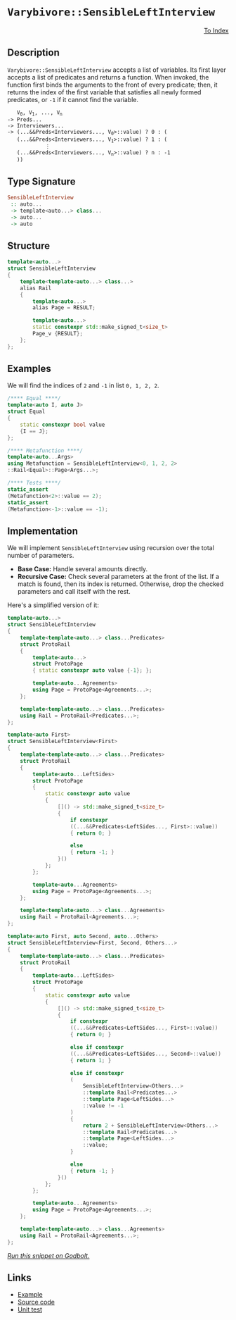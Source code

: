 <!-- Copyright 2024 Feng Mofan
SPDX-License-Identifier: Apache-2.0 -->

# `Varybivore::SensibleLeftInterview`

<p style='text-align: right;'><a href="../../../facilities/metafunctions.md#varybivore-sensible-left-interview">To Index</a></p>

## Description

`Varybivore::SensibleLeftInterview` accepts a list of variables.
Its first layer accepts a list of predicates and returns a function.
When invoked, the function first binds the arguments to the front of every predicate;
then, it returns the index of the first variable that satisfies all newly formed predicates, or `-1` if it cannot find the variable.

<pre><code>   V<sub>0</sub>, V<sub>1</sub>, ..., V<sub>n</sub>
-> Preds...
-> Interviewers...
-> (...&&Preds&lt;Interviewers..., V<sub>0</sub>&gt;::value) ? 0 : (
   (...&&Preds&lt;Interviewers..., V<sub>1</sub>&gt;::value) ? 1 : (
            &vellip;
   (...&&Preds&lt;Interviewers..., V<sub>n</sub>&gt;::value) ? n : -1
   ))</code></pre>

## Type Signature

```Haskell
SensibleLeftInterview
 :: auto...
 -> template<auto...> class...
 -> auto...
 -> auto
```

## Structure

```C++
template<auto...>
struct SensibleLeftInterview
{
    template<template<auto...> class...>
    alias Rail
    {
        template<auto...>
        alias Page = RESULT;

        template<auto...>
        static constexpr std::make_signed_t<size_t>
        Page_v {RESULT};
    };  
};
```

## Examples

We will find the indices of `2` and `-1` in list `0, 1, 2, 2`.

```C++
/**** Equal ****/
template<auto I, auto J>
struct Equal
{
    static constexpr bool value
    {I == J};
};

/**** Metafunction ****/
template<auto...Args>
using Metafunction = SensibleLeftInterview<0, 1, 2, 2>
::Rail<Equal>::Page<Args...>;

/**** Tests ****/
static_assert
(Metafunction<2>::value == 2);
static_assert
(Metafunction<-1>::value == -1);
```

## Implementation

We will implement `SensibleLeftInterview` using recursion over the total number of parameters.

- **Base Case:** Handle several amounts directly.
- **Recursive Case:** Check several parameters at the front of the list.
If a match is found, then its index is returned.
Otherwise, drop the checked parameters and call itself with the rest.

Here's a simplified version of it:

```C++
template<auto...>
struct SensibleLeftInterview
{
    template<template<auto...> class...Predicates>
    struct ProtoRail
    {
        template<auto...>
        struct ProtoPage
        { static constexpr auto value {-1}; };

        template<auto...Agreements>
        using Page = ProtoPage<Agreements...>;
    };

    template<template<auto...> class...Predicates>
    using Rail = ProtoRail<Predicates...>;
};

template<auto First>
struct SensibleLeftInterview<First>
{
    template<template<auto...> class...Predicates>
    struct ProtoRail
    {
        template<auto...LeftSides>
        struct ProtoPage
        {   
            static constexpr auto value 
            {
                []() -> std::make_signed_t<size_t>
                {
                    if constexpr 
                    ((...&&Predicates<LeftSides..., First>::value))
                    { return 0; }

                    else
                    { return -1; }
                }()
            };
        };

        template<auto...Agreements>
        using Page = ProtoPage<Agreements...>;
    };

    template<template<auto...> class...Agreements>
    using Rail = ProtoRail<Agreements...>;
};

template<auto First, auto Second, auto...Others>
struct SensibleLeftInterview<First, Second, Others...>
{
    template<template<auto...> class...Predicates>
    struct ProtoRail
    {
        template<auto...LeftSides>
        struct ProtoPage
        {   
            static constexpr auto value 
            {
                []() -> std::make_signed_t<size_t>
                {
                    if constexpr 
                    ((...&&Predicates<LeftSides..., First>::value))
                    { return 0; }

                    else if constexpr 
                    ((...&&Predicates<LeftSides..., Second>::value))
                    { return 1; }

                    else if constexpr
                    (
                        SensibleLeftInterview<Others...>
                        ::template Rail<Predicates...>
                        ::template Page<LeftSides...>
                        ::value != -1
                    )
                    { 
                        return 2 + SensibleLeftInterview<Others...>
                        ::template Rail<Predicates...>
                        ::template Page<LeftSides...>
                        ::value; 
                    }

                    else
                    { return -1; }
                }()
            };
        };

        template<auto...Agreements>
        using Page = ProtoPage<Agreements...>;
    };

    template<template<auto...> class...Agreements>
    using Rail = ProtoRail<Agreements...>;
};
```

[*Run this snippet on Godbolt.*](https://godbolt.org/#z:OYLghAFBqd5QCxAYwPYBMCmBRdBLAF1QCcAaPECAMzwBtMA7AQwFtMQByARg9KtQYEAysib0QXACx8BBAKoBnTAAUAHpwAMvAFYTStJg1DIApACYAQuYukl9ZATwDKjdAGFUtAK4sGIAMz%2BpK4AMngMmAByPgBGmMQS/lykAA6oCoRODB7evgFBaRmOAmER0SxxCVxJtpj2xQxCBEzEBDk%2BfoG19VlNLQSlUbHxickKza3teV3j/YPllaMAlLaoXsTI7BwA9ABU%2BweHR8e72yYaAIJ7BwDUACKYKa6MyHiYCjeHZ5fXJ39H3wu5yBZn84WQ3iwNxM/jcBAAnk8APoEYhMQgKGHYYHmMEMCFeKEwtzIcboLBULE4n7/WkA4G/XY3ACSLBS9DYgiYDU%2BB0BjLp/0BwIImDZBlFxKYXiIADp5VTLuNiF4HDchIwMjF6CFMFQCMzBPEAG5vADuOIA7FZLjc7TdReLuZhiY72c6pTLUPLZVibhCmAoFD7lMRMPhRKLMf5sbb7crVQQbqHUEQAEro2jA%2B3Q63ZnP2t0Sl2w6VyhUx/MFm4JtUpojKJjAF1x6sma015qOZD%2BgTjTCqFLEG5l1A3Y1iLyYXMWAC0XHbdxhFlzS/8NqBrYLRY9pa9PouwDDYsYBGjsYu1btXgyRmTTenMLuyeIqdQjebxMPx85Z59VPXKtV2XalL0LMV3UlWEdygtxR3/GN/QMIMQzDCNnXPICb3CYAbgzOhoX8Z961QfCs1hUNwzwSN3gQ7FAMuRcQMYy4YJLOCvRuAAxPBiHGRULlrJMNQYLUdT1A0jWIU1MAtWEeL4ggBPbDcczY10IOLT1y19RCAxQ%2BVKPQqMBJzISXzfMigJUoC1M03cOJ03V9SEPAsEwrczNRRMLIbB9bPtFTAs8q9Zm7XtRNFQdh1HcdJ0fEK2zzRKrztEwAFYrHSu4ICWG5Zz9MkQBAFgmAAa0wJEMmACJ0BRYkMgAL0qpTKxS1KbPa1L7TwKgIv7aLoS67qbigf8zAANnMCajOojDiWc4Q3No%2BVSG43j%2BJjYqJ28TAliWAKRpzIKwwIdYGBuDRl2AliwKOq86iUQ77pnG5TvO/KF3XG67pexdcue47LTXVSryYhjN1%2BuynVg%2BD5W/TAT0EDyoftbC7w/R8iN899/NhBGkb/Ct6NBtLgeYyHocg9j1L3HS/X04N4aPRHfxRnN0dwsjCOI1900zL8WcJpndJJq0QdA2nHLHBTxjW2KNTQBh0Hl/d5QAeQIBB4hR8yRLEzBFsNUVpPNYlZYINbFYEFWbk17W%2BLoq1SYdezYKluHRaQwMRdmmj2fjby6z50iBa3TrUbtD21dlRbXPc0zQqDpMSMx56grS4bO25aj%2BqiocR04napyGyOCwjl7AsyjKcrygrEKKkrysq6ravq2EmpaxPK4ryuC16vOBwLwGjrGhVJumv35thOPlpFtaLaxbb4v2keRpOzAzuIC6ru%2Bpjbr7gtHunAelYG4es9SsffQnyap5MmeJPjlbZStzAlfQJeQGLvaDsvsGOzvW3jcL6K596U0PvaY%2BNxT59nzsQNe3UICIPuvrPA2pDYSWNiaM2sJ7Y6ydv/EaxU2J4QFhRNCc0oyELLofEhbtpxp0fi5OeNDIFXmXrtG4YAwBPk%2Bigq8f9aFHSCgIkaQCLpmGhJYdUmp0HiX1Ng02sliT4MdsTMR3V6Ew2nFZChVF/ZsPYQWbR1N7yfmYUtdyRjjH2k4VOa6migZLgPsY4%2BTjAqAM3h9ecjjyZENXADLO4MXbOIps9aOOkCZs27gWTm5isa8zfEwtw0TTwiwAi7EJoEqZaWggw7S3pibewMrKNJyNYnxO5nwkiejUlCzZk7CG2TboCkFPyQ4NxsCqFYOyacXwGSCnpK0zp2AACOXgxC8n2ICSJY5mSqyIDcAAUgJcy4zJlZkYslX6YVc5n3gTcGIqBPBxV2tZa0zIeZ8NWeTZpdyNyDNuAAWU3kwKgXh8Q8gGaxApdMillOIMAFG8TXnNA%2BV8rIPNZGiXkZgxRUkZJyTcBoNayQbhmDWmYASxU6kbLEF/FJFwgUZMrM0mktwAAq7wzzTNOMCPZyAkQ%2B3iEpS4EAwXvM%2BQ4LIxJsVbW/vFa52MzAHQhoy5lQZWXAg5W8iFPKBDEl8QKn%2BwrnzzjFRYDgKxaCcHSrwPwHAtCkFQJwNw1hrA1jWBsR8oIeCkAIJobVKwyogHSpIWUGgAAcZgzAAE4/VcHSt6r1XBLSWmkLqjgkheAsAkBoVFhrjWmo4LwBQIBUWOqNdq0gcBYAwEQCANYBAUgynIJQNAbI6DxEiKwLYqgvUTVnBNSQNxgDIB7FIWUZheBUSIMQNyeh%2BCCBEGIdgUgZCCEUCodQ2bSC6GSGaNEKROA8B1Xqg1TqTWcHVjKUtSZUB9QbU2ltbaO0gI9VIiAHgq30GHLiLgSxeBZq0CsCASBK0pGrWQCgEBP3fpAMAKQmKaC0BNumiAMQt0xHCC0eEq7eAweYMQeE6sYjaHflm%2B1lbfzqwYLQeDc6sAxC8MAOCtBaDpu4LwLApUjDiCI7xTDeBjTvC3QOd%2BMotj2vCKKKNxraDoLRChjwWAt2ojwHG6jpBWPEGOUoB4dHgCCaME6lYVADDAoAGrmnVk8Q19rh3CFEOICdRnp1qC3Qu/QhhjAWssPodB6bIArFQCkBoVHZxkifKYSw1gzDJtkwO9y8AVh2GY84CArgph%2BGSKEcIQwKgjGSIUTIAgYt6FSw0eYwwqjdAi40CYbRPAdD0OFhVhW5gJYWMl2wRWMtjCKzlpLVQwvWs2BIddHB9WkCTbwFNNxj3Ntbe2ztl7Rq4EICQaRSQn0OrUysbWTAsAJFyqQV1kh/Cyj9f4CNGhJBmEkBNBN6UJp%2Bv0JwGNpA41JFlBNLgE0vV%2BtDRNd1QadsTV61ulNaaM3zezW%2Bgt76i17rLb%2B/9d7a1sE4C0FgxpLSziYN7O8XA/Wyi4J63t%2BB%2B2DuSEZ0dpnpDmaUJZuduhMVLqYCu6jXWet9e3RwXdJaZQ3EPYNxtw3ke4VR%2Bjz1o0b1frvTN0Vz61O5o/agW98Ry1/sl4LkYAYjCo64Ki0D4HKBQbnUhuDCHSDa5Q2hjDDhdc4dPHhgjW7iOkfI5R3XtHbMMeNfgMMPLWNUeNRx5AXHde8bqFuwTMRhPwlE1sY1EmpP2tk/JzAimHc4TFxppsCgdOyT04wXX%2BOTPjqJ7ICzs7jXk5s6p3zVgHMB%2Bc2ttzHnOBeYIJ/IiJf/OBfiMFtjLn8sVZcMrBrwRlbNcWCl9IaXsglbyIPooWR%2B%2B1fKw0PokxR%2BxY77Ppr1Xctlfqwv9fVWyhr8fasdYHW99Rrp99zg7OT2tsV9ztHGONATex9Nh9c2X3OtIEtlblAutXZu2j/blp0p%2Brhr%2BAHZHaSDJD04/a2B/Yv6A7wDA7Fr7oy4Q41p1ow7EAsCnosAKDGg9jGg87FjjBY5TbBZDqyAE7Z6TryAk7546ABCkCU7U5roXbdabpzoppM77qs5HqYHYG4H4EYRJjXpy7fozb%2BDP5i7A7IE/oVrCF3rfzIApApBIh4F%2BpIgEEEBIiqAtp8B0Dq6QbQawYoa6766oboaYYm6S64b4aEZO6YAkZkZiC27Sb270ah40ZMau5sZzqe7e7Sa%2B78a8AB5B4h7iYDoR68BR7pAx5ihx6qYA58CabJ66b6YZ5kFZ4SA55TrUFWZ0EGDF72Y2Dl6hYmruZZBUbbBFSN6WABb9ZBZzzFEz5ZBd7uCb5xZ96r4taZZD4NA95ZaT4dED5L69Ab65CL6NECBz4DADHT4jGlaNbb6JYD5tYH7jq06sHJpn5aGtpYE4Hjj8FRiCGTb9ozaPqi4A6LaYDLYjBrZRrf4gD%2BqyiBDpTBpgEJqBCWiPZfZsGcC/aZoLbrYgCSDpTbZhqWgJpeqSCBpcA%2BqTTMH%2BDrH9Y/H/avpdY9pfEbGprImv6yYZDOCSBAA%3D)

## Links

- [Example](../../../code/facilities/metafunctions/varybivore/sensible_left_interview/implementation.hpp)
- [Source code](../../../../conceptrodon/varybivore/sensible_left_interview.hpp)
- [Unit test](../../../../tests/unit/metafunctions/varybivore/sensible_left_interview.test.hpp)
